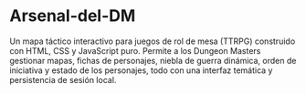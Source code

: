 # Arsenal-del-DM
Un mapa táctico interactivo para juegos de rol de mesa (TTRPG) construido con HTML, CSS y JavaScript puro. Permite a los Dungeon Masters gestionar mapas, fichas de personajes, niebla de guerra dinámica, orden de iniciativa y estado de los personajes, todo con una interfaz temática y persistencia de sesión local.
